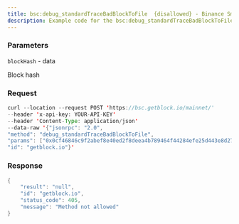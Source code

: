```yaml
---
title: bsc:debug_standardTraceBadBlockToFile  {disallowed} - Binance Smart Chain
description: Example code for the bsc:debug_standardTraceBadBlockToFile  {disallowed} json-rpc method. Сomplete guide on how to use bsc:debug_standardTraceBadBlockToFile  {disallowed} json-rpc in GetBlock.io Web3 documentation.
---
```


### Parameters


`blockHash` - data

Block hash

### Request

``` java
curl --location --request POST 'https://bsc.getblock.io/mainnet/' 
--header 'x-api-key: YOUR-API-KEY' 
--header 'Content-Type: application/json' 
--data-raw '{"jsonrpc": "2.0",
"method": "debug_standardTraceBadBlockToFile",
"params": ["0x0cf46846c9f2abef8e40ed2f8deea4b789464f44284efe25d443e8d272393fce"],
"id": "getblock.io"}'
```

###  Response

``` java
{
    "result": "null",
    "id": "getblock.io",
    "status_code": 405,
    "message": "Method not allowed"
}
```

